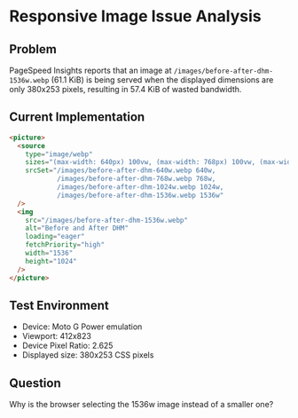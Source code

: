 # Responsive Image Issue Analysis

## Problem
PageSpeed Insights reports that an image at `/images/before-after-dhm-1536w.webp` (61.1 KiB) is being served when the displayed dimensions are only 380x253 pixels, resulting in 57.4 KiB of wasted bandwidth.

## Current Implementation
```html
<picture>
  <source
    type="image/webp"
    sizes="(max-width: 640px) 100vw, (max-width: 768px) 100vw, (max-width: 1024px) 80vw, 1200px"
    srcSet="/images/before-after-dhm-640w.webp 640w,
            /images/before-after-dhm-768w.webp 768w,
            /images/before-after-dhm-1024w.webp 1024w,
            /images/before-after-dhm-1536w.webp 1536w"
  />
  <img 
    src="/images/before-after-dhm-1536w.webp"
    alt="Before and After DHM"
    loading="eager"
    fetchPriority="high"
    width="1536"
    height="1024"
  />
</picture>
```

## Test Environment
- Device: Moto G Power emulation
- Viewport: 412x823
- Device Pixel Ratio: 2.625
- Displayed size: 380x253 CSS pixels

## Question
Why is the browser selecting the 1536w image instead of a smaller one?